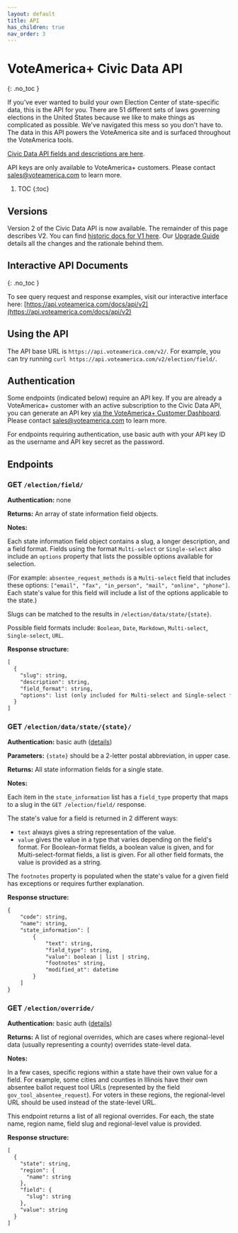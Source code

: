 ```yaml
---
layout: default
title: API
has_children: true
nav_order: 3
---
```


# VoteAmerica+ Civic Data API
{: .no_toc }

If you've ever wanted to build your own Election Center of state-specific data, this is the API for you. 
There are 51 different sets of laws governing elections in the United States 
because we like to make things as complicated as possible.  We've navigated this mess so you don't have to.  
The data in this API powers the VoteAmerica site and is surfaced throughout the VoteAmerica tools.

[Civic Data API fields and descriptions are here](https://www.voteamerica.com/civic-data-api/).

API keys are only available to VoteAmerica+ customers. 
Please contact [sales@voteamerica.com](mailto:sales@voteamerica.com) to learn more.

1. TOC
{:toc}

## Versions

Version 2 of the Civic Data API is now available. The remainder of this page describes V2. 
You can find [historic docs for V1 here](/api/v1). 
Our [Upgrade Guide](/api/upgrade_guide) details all the changes and the rationale behind them.

## Interactive API Documents
{: .no_toc }

To see query request and response examples, visit our interactive interface here: 
[https://api.voteamerica.com/docs/api/v2](https://api.voteamerica.com/docs/api/v2)

## Using the API

The API base URL is `https://api.voteamerica.com/v2/`. 
For example, you can try running `curl https://api.voteamerica.com/v2/election/field/`.

## Authentication

Some endpoints (indicated below) require an API key. If you are already a VoteAmerica+ customer with an active
subscription to the Civic Data API, you can generate an API key 
[via the VoteAmerica+ Customer Dashboard](https://secure.voteamerica.com/civic-data-api/). 
Please contact [sales@voteamerica.com](mailto:sales@voteamerica.com) to learn more.

For endpoints requiring authentication, use basic auth with your API key ID as the username 
and API key secret as the password.

## Endpoints

### GET `/election/field/`

**Authentication:** none

**Returns:** An array of state information field objects. 

**Notes:** 

Each state information field object contains a slug, a longer description, and a field format.
Fields using the format `Multi-select` or `Single-select` also include an `options` property that lists the
possible options available for selection. 

(For example: `absentee_request_methods` is a `Multi-select` field that includes
these options: `["email", "fax", "in_person", "mail", "online", "phone"]`. Each state's value for this field will
include a list of the options applicable to the state.)

Slugs can be matched to the results in `/election/data/state/{state}`.

Possible field formats include: `Boolean`, `Date`, `Markdown`, `Multi-select`, `Single-select`, `URL`.

**Response structure:**

```markdown
[
  {
    "slug": string,
    "description": string,
    "field_format": string,
    "options": list (only included for Multi-select and Single-select field formats)
  }
]
```

### GET `/election/data/state/{state}/`

**Authentication:** basic auth ([details](#authentication))

**Parameters:** `{state}` should be a 2-letter postal abbreviation, in upper case.

**Returns:** All state information fields for a single state.

**Notes:** 

Each item in the `state_information` list has a `field_type` property that maps to 
a slug in the `GET /election/field/` response.

The state's value for a field is returned in 2 different ways:
* `text` always gives a string representation of the value.
* `value` gives the value in a type that varies depending on the field's format. For Boolean-format fields, a 
boolean value is given, and for Multi-select-format fields, a list is given. For all other field formats, the value
is provided as a string.

The `footnotes` property is populated when the state's value for a given field has exceptions or 
requires further explanation.

**Response structure:**

```markdown
{
    "code": string,
    "name": string,
    "state_information": [
        {
            "text": string,
            "field_type": string,
            "value": boolean | list | string,
            "footnotes" string,
            "modified_at": datetime
        }
    ]
}
```

### GET `/election/override/`

**Authentication:** basic auth ([details](#authentication))

**Returns:** A list of regional overrides, which are cases where regional-level data (usually representing a county) 
overrides state-level data. 

**Notes:** 

In a few cases, specific regions within a state have their own value for a field. 
For example, some cities and counties in Illinois have their own absentee ballot request tool URLs
(represented by the field `gov_tool_absentee_request`). For voters in these regions, the regional-level URL should
be used instead of the state-level URL. 

This endpoint returns a list of all regional overrides. For each, the state name, region name, field slug
and regional-level value is provided.

**Response structure:**

```markdown
[
  {
    "state": string,
    "region": {
      "name": string
    },
    "field": {
      "slug": string
    },
    "value": string
  }
]
```
